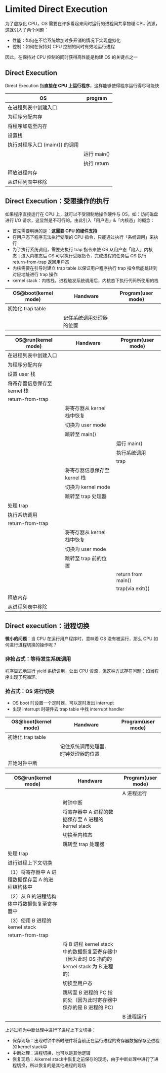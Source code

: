 # Limited Direct Execution

为了虚拟化 CPU，OS 需要在许多看起来同时运行的进程间共享物理 CPU 资源，这就引入了两个问题：

* 性能：如何在不给系统增加过多开销的情况下实现虚拟化
* 控制：如何在保持对 CPU 控制的同时有效地运行进程

因此，在保持对 CPU 控制的同时获得高性能是构建 OS 的关键点之一

## Direct Execution

Direct Execution 指**直接在 CPU 上运行程序**，这样能够使得程序运行得尽可能快

|OS|program|
|---|---|
|在进程列表中创建入口||
|为程序分配内存||
|将程序加载至内存||
|设置栈||
|执行对程序入口 (main()) 的调用||
||运行 main()|
||执行 return|
|释放进程内存||
|从进程列表中移除||

## Direct Execution：受限操作的执行

如果程序直接运行在 CPU 上，就可以不受限制地操作硬件与 OS，如：访问磁盘进行 I/O 请求，这显然是不可行的。由此引入「用户态」&「内核态」的概念：

* 首先需要明确的是：**这需要 CPU 的硬件支持**
* 在用户态下程序无法执行受限的 CPU 指令，只能通过执行「系统调用」来执行
* 为了执行系统调用，需要先执行 trap 指令来使 OS 从用户态「陷入」内核态；进入内核态后 OS 可以执行受限指令，完成进程的任务后 OS 执行 return-from-trap 返回用户态
* 内核需要在引导时建立 trap table 以保证用户程序执行 trap 指令后能跳转到对应地址进行 trap 操作
* kernel stack：内核栈，进程触发系统调用后，内核态下执行代码所使用的栈

|OS@boot(kernel mode)|Handware|Program(user mode)|
|---|---|---|
|初始化 trap table|||
||记住系统调用处理器的位置|||

|OS@run(kernel mode)|Handware|Program(user mode)|
|---|---|---|
|在进程列表中创建入口|||
|为程序分配内存|||
|设置 user 栈|||
|将寄存器信息保存至 kernel 栈|||
|return-from-trap|||
||将寄存器从 kernel 栈中恢复||
||切换为 user mode||
||跳转至 main()||
|||运行 main()|
|||执行系统调用|
|||trap|
||将寄存器信息保存至 kernel 栈||
||切换为 kernel mode||
||跳转至 trap 处理器||
|处理 trap|||
|执行系统调用|||
|return-from-trap|||
||将寄存器从 kernel 栈中恢复||
||切换为 user mode||
||跳转至 trap 前的位置||
|||return from main()|
|||trap(via exit())|
|释放内存|||
|从进程列表中移除|||

## Direct execution：进程切换

**微小的问题**：当 CPU 在运行用户程序时，意味着 OS 没有被运行，那么 CPU 如何进行进程切换的操作呢？

### 非抢占式：等待发生系统调用

程序显式地进行 yield 系统调用，让出 CPU 资源，但这种方式存在问题：如当程序出现了死循环。

### 抢占式：OS 进行切换

* OS boot 时设置一个定时器，可以定时发出 interrupt
* 出现 interrupt 时硬件去 trap table 中找 interrupt handler

|OS@boot(kernel mode)|Handware|Program(user mode)|
|---|---|---|
|初始化 trap table|||
||记住系统调用处理器、时钟处理器的位置||
|开始时钟中断|||

|OS@run(kernel mode)|Handware|Program(user mode)|
|---|---|---|
|||A 进程运行|
||时钟中断||
||将寄存器中 A 进程的数据保存至 A 进程的 kernel stack||
||切换至内核态||
||跳转至 trap 处理器||
|处理 trap|||
|进行进程上下文切换|||
|（1）将寄存器中 A 进程数据保存至 A 的进程结构体中|||
|（2）从 B 的进程结构体中将数据恢复至寄存器中|||
|（3）使用 B 进程的 kernel stack|||
|return-from-trap|||
||将 B 进程 kernel stack 中的数据恢复至寄存器中（因为此时 OS 指向的 kernel stack 为 B 进程的）||
||切换至用户态||
||跳转至 B 进程的 PC 指向处（因为此时寄存器中保存的是 B 进程的 PC）||
|||B 进程运行|

上述过程为中断处理中进行了进程上下文切换：

* 保存现场：出现时钟中断时硬件将当前正在运行进程的寄存器数据保存至进程的 kernel stack中
* 中断处理：进程切换，也可以是其他逻辑
* 恢复现场：从kernel stack中恢复之前保存的现场，由于中断处理中进行了进程切换，所以恢复的是其他进程的现场
